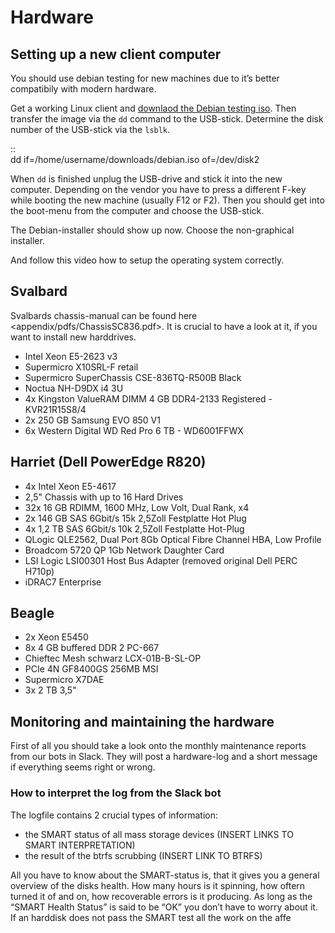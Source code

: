 Hardware
========

Setting up a new client computer
--------------------------------

You should use debian testing for new machines due to it’s better compatibily with modern hardware.

Get a working Linux client and [downlaod the Debian testing iso]. Then transfer the image via the `dd` command to the USB-stick. Determine the disk number of the USB-stick via the `lsblk`.

::  
dd if=/home/username/downloads/debian.iso of=/dev/disk2

When `dd` is finished unplug the USB-drive and stick it into the new computer. Depending on the vendor you have to press a different F-key while booting the new machine (usually F12 or F2). Then you should get into the boot-menu from the computer and choose the USB-stick.

The Debian-installer should show up now. Choose the non-graphical installer.

And follow this video how to setup the operating system correctly.

Svalbard
--------

Svalbards chassis-manual can be found here &lt;appendix/pdfs/ChassisSC836.pdf&gt;. It is crucial to have a look at it, if you want to install new harddrives.

-   Intel Xeon E5-2623 v3
-   Supermicro X10SRL-F retail
-   Supermicro SuperChassis CSE-836TQ-R500B Black
-   Noctua NH-D9DX i4 3U
-   4x Kingston ValueRAM DIMM 4 GB DDR4-2133 Registered - KVR21R15S8/4
-   2x 250 GB Samsung EVO 850 V1
-   6x Western Digital WD Red Pro 6 TB - WD6001FFWX

Harriet (Dell PowerEdge R820)
-----------------------------

-   4x Intel Xeon E5-4617
-   2,5" Chassis with up to 16 Hard Drives
-   32x 16 GB RDIMM, 1600 MHz, Low Volt, Dual Rank, x4
-   2x 146 GB SAS 6Gbit/s 15k 2,5Zoll Festplatte Hot Plug
-   4x 1,2 TB SAS 6Gbit/s 10k 2,5Zoll Festplatte Hot-Plug
-   QLogic QLE2562, Dual Port 8Gb Optical Fibre Channel HBA, Low Profile
-   Broadcom 5720 QP 1Gb Network Daughter Card
-   LSI Logic LSI00301 Host Bus Adapter (removed original Dell PERC H710p)
-   iDRAC7 Enterprise

Beagle
------

-   2x Xeon E5450
-   8x 4 GB buffered DDR 2 PC-667
-   Chieftec Mesh schwarz LCX-01B-B-SL-OP
-   PCIe 4N GF8400GS 256MB MSI
-   Supermicro X7DAE
-   3x 2 TB 3,5"

Monitoring and maintaining the hardware
---------------------------------------

First of all you should take a look onto the monthly maintenance reports from our bots in Slack. They will post a hardware-log and a short message if everything seems right or wrong.

### How to interpret the log from the Slack bot

The logfile contains 2 crucial types of information:

-   the SMART status of all mass storage devices (INSERT LINKS TO SMART INTERPRETATION)
-   the result of the btrfs scrubbing (INSERT LINK TO BTRFS)

All you have to know about the SMART-status is, that it gives you a general overview of the disks health. How many hours is it spinning, how oftern turned it of and on, how recoverable errors is it producing. As long as the “SMART Health Status” is said to be “OK” you don’t have to worry about it. If an harddisk does not pass the SMART test all the work on the affe

  [downlaod the Debian testing iso]: http://cdimage.debian.org/cdimage/weekly-builds/amd64/iso-cd/